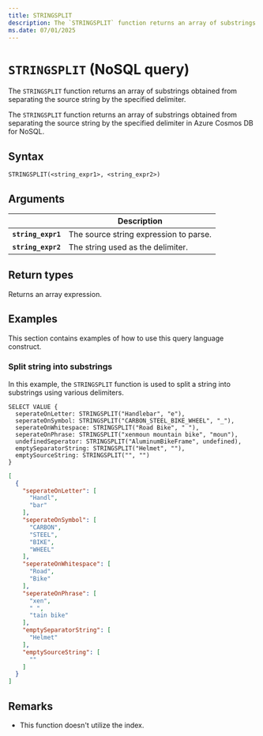 ```yaml
---
title: STRINGSPLIT
description: The `STRINGSPLIT` function returns an array of substrings obtained from separating the source string by the specified delimiter.
ms.date: 07/01/2025
---
```


# `STRINGSPLIT` (NoSQL query)

The `STRINGSPLIT` function returns an array of substrings obtained from separating the source string by the specified delimiter.

The `STRINGSPLIT` function returns an array of substrings obtained from separating the source string by the specified delimiter in Azure Cosmos DB for NoSQL.

## Syntax

```nosql
STRINGSPLIT(<string_expr1>, <string_expr2>)
```

## Arguments

| | Description |
| --- | --- |
| **`string_expr1`** | The source string expression to parse. |
| **`string_expr2`** | The string used as the delimiter. |

## Return types

Returns an array expression.

## Examples

This section contains examples of how to use this query language construct.

### Split string into substrings

In this example, the `STRINGSPLIT` function is used to split a string into substrings using various delimiters.

```nosql
SELECT VALUE {
  seperateOnLetter: STRINGSPLIT("Handlebar", "e"),
  seperateOnSymbol: STRINGSPLIT("CARBON_STEEL_BIKE_WHEEL", "_"),
  seperateOnWhitespace: STRINGSPLIT("Road Bike", " "),
  seperateOnPhrase: STRINGSPLIT("xenmoun mountain bike", "moun"),
  undefinedSeperator: STRINGSPLIT("AluminumBikeFrame", undefined),
  emptySeparatorString: STRINGSPLIT("Helmet", ""),
  emptySourceString: STRINGSPLIT("", "")
}
```

```json
[
  {
    "seperateOnLetter": [
      "Handl",
      "bar"
    ],
    "seperateOnSymbol": [
      "CARBON",
      "STEEL",
      "BIKE",
      "WHEEL"
    ],
    "seperateOnWhitespace": [
      "Road",
      "Bike"
    ],
    "seperateOnPhrase": [
      "xen",
      " ",
      "tain bike"
    ],
    "emptySeparatorString": [
      "Helmet"
    ],
    "emptySourceString": [
      ""
    ]
  }
]
```

## Remarks

- This function doesn't utilize the index.
